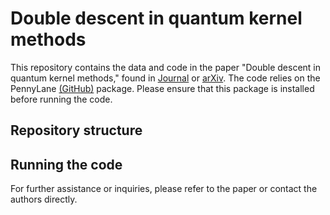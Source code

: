 # Double descent in quantum kernel methods

This repository contains the data and code in the paper "Double descent in quantum kernel methods," found in [Journal](journalURL) or [arXiv](arXivURL). The code relies on the PennyLane [(GitHub)](https://github.com/PennyLaneAI/pennylane) package. Please ensure that this package is installed before running the code.


## Repository structure


## Running the code


For further assistance or inquiries, please refer to the paper or contact the authors directly.
